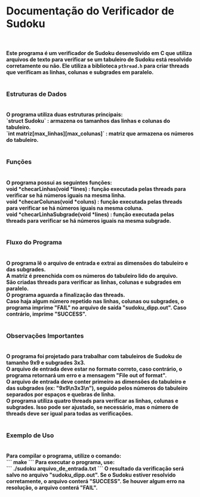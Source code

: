 <b><h1>Documentação do Verificador de Sudoku</h1><br><br>
Este programa é um verificador de Sudoku desenvolvido em C que utiliza arquivos de texto para verificar se um tabuleiro de Sudoku está resolvido corretamente ou não. Ele utiliza a biblioteca `pthread.h` para criar threads que verificam as linhas, colunas e subgrades em paralelo.<br><br>
  <h3>Estruturas de Dados<br><br></h3>
O programa utiliza duas estruturas principais:<br>
`struct Sudoku` : armazena os tamanhos das linhas e colunas do tabuleiro.<br>
`int matriz[max_linhas][max_colunas]` : matriz que armazena os números do tabuleiro.<br><br>
<h3>Funções<br><br></h3>
O programa possui as seguintes funções:<br>
void *checarLinhas(void *lines) : função executada pelas threads para verificar se há números iguais na mesma linha.<br>
void *checarColunas(void *coluns) : função executada pelas threads para verificar se há números iguais na mesma coluna.<br>
void *checarLinhaSubgrade(void *lines) : função executada pelas threads para verificar se há números iguais na mesma subgrade.<br><br>
<h3>Fluxo do Programa<br><br></h3>
O programa lê o arquivo de entrada e extrai as dimensões do tabuleiro e das subgrades.<br>
A matriz é preenchida com os números do tabuleiro lido do arquivo.<br>
São criadas threads para verificar as linhas, colunas e subgrades em paralelo.<br>
O programa aguarda a finalização das threads.<br>
Caso haja algum número repetido nas linhas, colunas ou subgrades, o programa imprime "FAIL" no arquivo de saída "sudoku_dipp.out". Caso contrário, imprime "SUCCESS".<br><br>
<h3>Observações Importantes<br><br></h3>
O programa foi projetado para trabalhar com tabuleiros de Sudoku de tamanho 9x9 e subgrades 3x3.<br>
O arquivo de entrada deve estar no formato correto, caso contrário, o programa retornará um erro e a mensagem "File out of format".<br>
O arquivo de entrada deve conter primeiro as dimensões do tabuleiro e das subgrades (ex: "9x9\n3x3\n"), seguido pelos números do tabuleiro separados por espaços e quebras de linha.<br>
O programa utiliza quatro threads para verificar as linhas, colunas e subgrades. Isso pode ser ajustado, se necessário, mas o número de threads deve ser igual para todas as verificações.<br><br>
<h3>Exemplo de Uso<br><br></h3>
Para compilar o programa, utilize o comando:<br>
```
make
```
Para executar o programa, use:<br>
```
./sudoku arquivo_de_entrada.txt
```
O resultado da verificação será salvo no arquivo "sudoku_dipp.out". Se o Sudoku estiver resolvido corretamente, o arquivo conterá "SUCCESS". Se houver algum erro na resolução, o arquivo conterá "FAIL".


